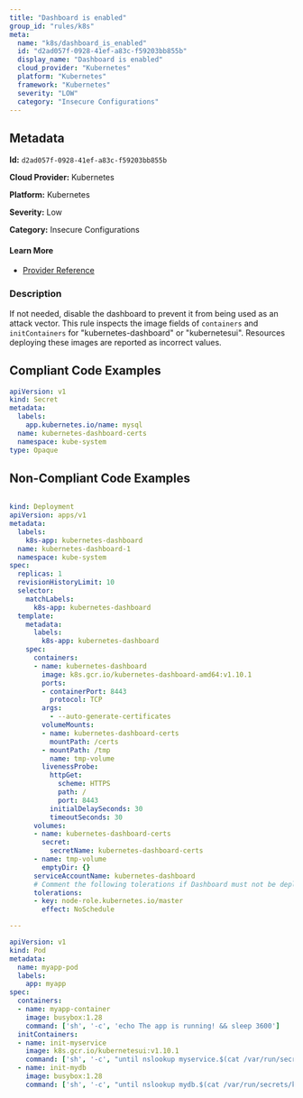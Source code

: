 ```yaml
---
title: "Dashboard is enabled"
group_id: "rules/k8s"
meta:
  name: "k8s/dashboard_is_enabled"
  id: "d2ad057f-0928-41ef-a83c-f59203bb855b"
  display_name: "Dashboard is enabled"
  cloud_provider: "Kubernetes"
  platform: "Kubernetes"
  framework: "Kubernetes"
  severity: "LOW"
  category: "Insecure Configurations"
---
```

## Metadata

**Id:** `d2ad057f-0928-41ef-a83c-f59203bb855b`

**Cloud Provider:** Kubernetes

**Platform:** Kubernetes

**Severity:** Low

**Category:** Insecure Configurations

#### Learn More

 - [Provider Reference](https://kubernetes.io/docs/tasks/access-application-cluster/web-ui-dashboard/)

### Description

 If not needed, disable the dashboard to prevent it from being used as an attack vector. This rule inspects the image fields of `containers` and `initContainers` for "kubernetes-dashboard" or "kubernetesui". Resources deploying these images are reported as incorrect values.


## Compliant Code Examples
```yaml
apiVersion: v1
kind: Secret
metadata:
  labels:
    app.kubernetes.io/name: mysql
  name: kubernetes-dashboard-certs
  namespace: kube-system
type: Opaque
```
## Non-Compliant Code Examples
```yaml

kind: Deployment
apiVersion: apps/v1
metadata:
  labels:
    k8s-app: kubernetes-dashboard
  name: kubernetes-dashboard-1
  namespace: kube-system
spec:
  replicas: 1
  revisionHistoryLimit: 10
  selector:
    matchLabels:
      k8s-app: kubernetes-dashboard
  template:
    metadata:
      labels:
        k8s-app: kubernetes-dashboard
    spec:
      containers:
      - name: kubernetes-dashboard
        image: k8s.gcr.io/kubernetes-dashboard-amd64:v1.10.1
        ports:
        - containerPort: 8443
          protocol: TCP
        args:
          - --auto-generate-certificates
        volumeMounts:
        - name: kubernetes-dashboard-certs
          mountPath: /certs
        - mountPath: /tmp
          name: tmp-volume
        livenessProbe:
          httpGet:
            scheme: HTTPS
            path: /
            port: 8443
          initialDelaySeconds: 30
          timeoutSeconds: 30
      volumes:
      - name: kubernetes-dashboard-certs
        secret:
          secretName: kubernetes-dashboard-certs
      - name: tmp-volume
        emptyDir: {}
      serviceAccountName: kubernetes-dashboard
      # Comment the following tolerations if Dashboard must not be deployed on master
      tolerations:
      - key: node-role.kubernetes.io/master
        effect: NoSchedule

---

apiVersion: v1
kind: Pod
metadata:
  name: myapp-pod
  labels:
    app: myapp
spec:
  containers:
  - name: myapp-container
    image: busybox:1.28
    command: ['sh', '-c', 'echo The app is running! && sleep 3600']
  initContainers:
  - name: init-myservice
    image: k8s.gcr.io/kubernetesui:v1.10.1
    command: ['sh', '-c', "until nslookup myservice.$(cat /var/run/secrets/kubernetes.io/serviceaccount/namespace).svc.cluster.local; do echo waiting for myservice; sleep 2; done"]
  - name: init-mydb
    image: busybox:1.28
    command: ['sh', '-c', "until nslookup mydb.$(cat /var/run/secrets/kubernetes.io/serviceaccount/namespace).svc.cluster.local; do echo waiting for mydb; sleep 2; done"]
```